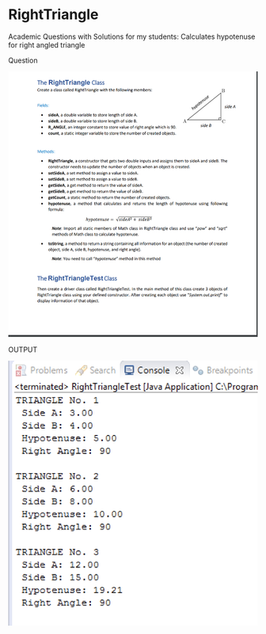 # RightTriangle
Academic Questions with Solutions for my students: Calculates hypotenuse for right angled triangle


Question


![](https://github.com/nancycg/RightTriangle/blob/master/resources/RightTriangleQuestion.png)


OUTPUT


![](https://github.com/nancycg/RightTriangle/blob/master/resources/ExpectedOutput.png)